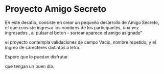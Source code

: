 <h1>Proyecto Amigo Secreto</h1>

<p>En este desafio, consiste en crear un pequeño desarrollo de Amigo Secreto, el que consiste ingresar los nombres de los participantes, 
  una vez ingresados , al pulsar el boton - sortear aparece el amigo asignado" 

  el proyecto contempla validaciones de campo Vacio, nombre repetido, y el ingreo de carecteres distintos a letra. 

  Espero que lo puedan disfrutar. 

  que tengan un buen dia. 
  
</p>

